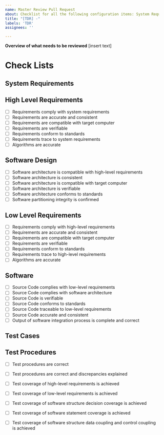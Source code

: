 ```yaml
---
name: Master Review Pull Request
about: Checklist for all the following configuration items: System Requirements, High Level Requirements, Software Design, Low Level Requirements, Software, Test Cases, Test Procedures
title: "[TDR] -"
labels: 'TDR'
assignees: ''

---
```


**Overview of what needs to be reviewed**
[insert text]

# Check Lists
## System Requirements
## High Level Requirements
 - [ ] Requirements comply with system requirements
 - [ ] Requirements are accurate and consistent
 - [ ] Requirements are compatible with target computer
 - [ ] Requirements are verifiable
 - [ ] Requirements conform to standards
 - [ ] Requirements trace to system requirements
 - [ ] Algorithms are accurate
## Software Design
- [ ] Software architecture is compatible with high-level requirements
- [ ] Software architecture is consistent
- [ ] Software architecture is compatible with target computer
- [ ] Software architecture is verifiable
- [ ] Software architecture conforms to standards
- [ ] Software partitioning integrity is confirmed
## Low Level Requirements 
- [ ] Requirements comply with high-level requirements
- [ ] Requirements are accurate and consistent
- [ ] Requirements are compatible with target computer
- [ ] Requirements are verifiable
- [ ] Requirements conform to standards
- [ ] Requirements trace to high-level requirements
- [ ] Algorithms are accurate
## Software 
- [ ] Source Code complies with low-level requirements
- [ ] Source Code complies with software architecture
- [ ] Source Code is verifiable
- [ ] Source Code conforms to standards
- [ ] Source Code traceable to low-level requirements
- [ ] Source Code accurate and consistent
- [ ] Output of software integration process is complete and correct
## Test Cases 
## Test Procedures
- [ ] Test procedures are correct
- [ ] Test procedures are correct and discrepancies explained
- [ ] Test coverage of high-level requirements is achieved
- [ ] Test coverage of low-level requirements is achieved
- [ ] Test coverage of software structure decision coverage is achieved
- [ ] Test coverage of software statement coverage is achieved
- [ ] Test coverage of software structure data coupling and control coupling is achieved


